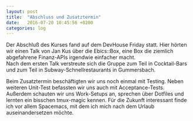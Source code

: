 ```yaml
---
layout: post
title:  "Abschluss und Zusatztermin"
date:   2016-07-20 10:45:56 +0200
categories: log
---
```


Der Abschluß des Kurses fand auf dem DevHouse Friday statt. Hier hörten wir einen Talk von Jan Kus über die Ebics::Box, eine Box die ziemlich abgefahrene Finanz-APIs irgendwie einfacher macht.  
Nach dem ersten Talk verstreute sich die Gruppe zum Teil in Cocktail-Bars und zum Teil in Subway-Schnellrestaurants in Gummersbach.

Beim Zusatztermin beschäftigten wir uns noch einmal mit Testing. Neben weiteren Unit-Test befassten wir uns auch mit Acceptance-Tests.  
Außerdem schauten wir uns Work-Setups an, sprechen über Dotfiles und lernten ein bisschen tmux-magic kennen. Für die Zukunft interessant finde ich vor allem Spacemacs, mit dem ich mich nach dem Urlaub auseinandersetzen möchte.
